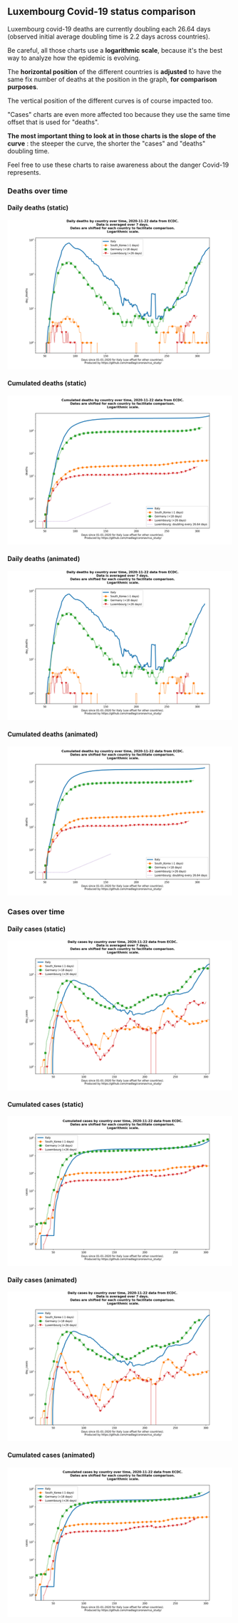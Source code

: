 ## Luxembourg Covid-19 status comparison 

Luxembourg covid-19 deaths are currently doubling each 26.64 days (observed initial average doubling time is 2.2 days across countries).



Be careful, all those charts use a **logarithmic scale**, because it's the best way to analyze how the epidemic is evolving.
 
The **horizontal position** of the different countries is **adjusted** to have the same fix number of deaths at the position in the graph, **for comparison purposes**.

The vertical position of the different curves is of course impacted too.

"Cases" charts are even more affected too because they use the same time offset that is used for "deaths".

**The most important thing to look at in those charts is the slope of the curve** : the steeper the curve, the shorter the "cases" and "deaths" doubling time.

Feel free to use these charts to raise awareness about the danger Covid-19 represents. 


 
### Deaths over time
 
#### Daily deaths (static)
![Luxembourg covid-19 daily deaths static chart](https://raw.githubusercontent.com/madlag/coronavirus_study/master/notebooks/graphs/2020-11-22/countries/Luxembourg/2020-11-22_Luxembourg_day_deaths.png "Luxembourg covid-19 day_deaths static chart")   
 
#### Cumulated deaths (static)
![Luxembourg covid-19 cumulated deaths static chart](https://raw.githubusercontent.com/madlag/coronavirus_study/master/notebooks/graphs/2020-11-22/countries/Luxembourg/2020-11-22_Luxembourg_deaths.png "Luxembourg covid-19 deaths static chart")   
 
#### Daily deaths (animated)
![Luxembourg covid-19 daily deaths animated chart](https://raw.githubusercontent.com/madlag/coronavirus_study/master/notebooks/graphs/2020-11-22/countries/Luxembourg/2020-11-22_Luxembourg_day_deaths.gif "Luxembourg covid-19 day_deaths animated chart")   
 
#### Cumulated deaths (animated)
![Luxembourg covid-19 cumulated deaths animated chart](https://raw.githubusercontent.com/madlag/coronavirus_study/master/notebooks/graphs/2020-11-22/countries/Luxembourg/2020-11-22_Luxembourg_deaths.gif "Luxembourg covid-19 deaths animated chart")   

 
### Cases over time
 
#### Daily cases (static)
![Luxembourg covid-19 daily cases static chart](https://raw.githubusercontent.com/madlag/coronavirus_study/master/notebooks/graphs/2020-11-22/countries/Luxembourg/2020-11-22_Luxembourg_day_cases.png "Luxembourg covid-19 day_cases static chart")   
 
#### Cumulated cases (static)
![Luxembourg covid-19 cumulated cases static chart](https://raw.githubusercontent.com/madlag/coronavirus_study/master/notebooks/graphs/2020-11-22/countries/Luxembourg/2020-11-22_Luxembourg_cases.png "Luxembourg covid-19 cases static chart")   
 
#### Daily cases (animated)
![Luxembourg covid-19 daily cases animated chart](https://raw.githubusercontent.com/madlag/coronavirus_study/master/notebooks/graphs/2020-11-22/countries/Luxembourg/2020-11-22_Luxembourg_day_cases.gif "Luxembourg covid-19 day_cases animated chart")   
 
#### Cumulated cases (animated)
![Luxembourg covid-19 cumulated cases animated chart](https://raw.githubusercontent.com/madlag/coronavirus_study/master/notebooks/graphs/2020-11-22/countries/Luxembourg/2020-11-22_Luxembourg_cases.gif "Luxembourg covid-19 cases animated chart")   

